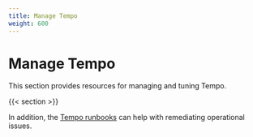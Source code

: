 ```yaml
---
title: Manage Tempo
weight: 600
---
```


# Manage Tempo

This section provides resources for managing and tuning Tempo.

{{< section >}}

In addition, the [Tempo runbooks](https://github.com/grafana/tempo/blob/main/operations/tempo-mixin/runbook.md) can help with remediating operational issues.